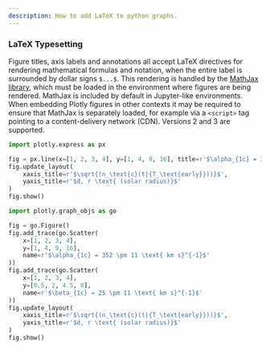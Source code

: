 ```yaml
---
description: How to add LaTeX to python graphs.
---
```


### LaTeX Typesetting

Figure titles, axis labels and annotations all accept LaTeX directives for rendering mathematical formulas and notation, when the entire label is surrounded by dollar signs `$...$`. This rendering is handled by the [MathJax library](https://www.npmjs.com/package/mathjax?activeTab=versions), which must be loaded in the environment where figures are being rendered. MathJax is included by default in Jupyter-like environments. When embedding Plotly figures in other contexts it may be required to ensure that MathJax is separately loaded, for example via a `<script>` tag pointing to a content-delivery network (CDN). Versions 2 and 3 are supported.

```python
import plotly.express as px

fig = px.line(x=[1, 2, 3, 4], y=[1, 4, 9, 16], title=r'$\alpha_{1c} = 352 \pm 11 \text{ km s}^{-1}$')
fig.update_layout(
    xaxis_title=r'$\sqrt{(n_\text{c}(t|{T_\text{early}}))}$',
    yaxis_title=r'$d, r \text{ (solar radius)}$'
)
fig.show()
```

```python
import plotly.graph_objs as go

fig = go.Figure()
fig.add_trace(go.Scatter(
    x=[1, 2, 3, 4],
    y=[1, 4, 9, 16],
    name=r'$\alpha_{1c} = 352 \pm 11 \text{ km s}^{-1}$'
))
fig.add_trace(go.Scatter(
    x=[1, 2, 3, 4],
    y=[0.5, 2, 4.5, 8],
    name=r'$\beta_{1c} = 25 \pm 11 \text{ km s}^{-1}$'
))
fig.update_layout(
    xaxis_title=r'$\sqrt{(n_\text{c}(t|{T_\text{early}}))}$',
    yaxis_title=r'$d, r \text{ (solar radius)}$'
)
fig.show()
```
